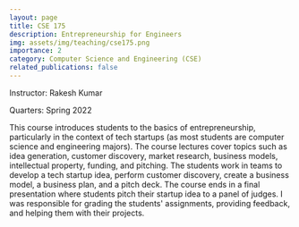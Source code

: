 ```yaml
---
layout: page
title: CSE 175
description: Entrepreneurship for Engineers
img: assets/img/teaching/cse175.png
importance: 2
category: Computer Science and Engineering (CSE)
related_publications: false
---
```


Instructor: Rakesh Kumar

Quarters: Spring 2022

This course introduces students to the basics of entrepreneurship, particularly in the context of tech startups (as most students are computer science and engineering majors). The course lectures cover topics such as idea generation, customer discovery, market research, business models, intellectual property, funding, and pitching. The students work in teams to develop a tech startup idea, perform customer discovery, create a business model, a business plan, and a pitch deck. The course ends in a final presentation where students pitch their startup idea to a panel of judges. I was responsible for grading the students' assignments, providing feedback, and helping them with their projects.